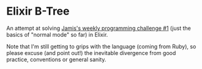 # Elixir B-Tree

An attempt at solving
[Jamis's weekly programming challenge #1](https://medium.com/@jamis/weekly-programming-challenge-1-55b63b9d2a1#.woxt4934z)
(just the basics of "normal mode" so far) in Elixir.

Note that I'm still getting to grips with the language (coming from Ruby), so
please excuse (and point out!) the inevitable divergence from good practice,
conventions or general sanity.
